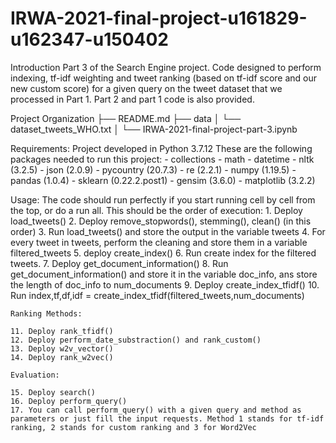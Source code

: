# IRWA-2021-final-project-u161829-u162347-u150402
Introduction
Part 3 of the Search Engine project. Code designed to perform indexing, tf-idf weighting and tweet ranking (based on tf-idf score and our new custom score) for a given query on the tweet dataset that we processed in Part 1.
Part 2 and part 1 code is also provided.

Project Organization
├── README.md
├── data
│   └── dataset_tweets_WHO.txt
│
└── IRWA-2021-final-project-part-3.ipynb

Requirements:
Project developed in Python 3.7.12
These are the following packages needed to run this project:
	- collections
	- math
	- datetime
	- nltk (3.2.5)
	- json (2.0.9)
	- pycountry (20.7.3)
	- re (2.2.1)
	- numpy (1.19.5)
	- pandas (1.0.4)
	- sklearn (0.22.2.post1)
	- gensim (3.6.0)
	- matplotlib (3.2.2)



Usage:
The code should run perfectly if you start running cell by cell from the top, or do a run all.
This should be the order of execution:
	1. Deploy load_tweets()
	2. Deploy remove_stopwords(), stemming(), clean() (in this order)
	3. Run load_tweets() and store the output in the variable tweets
	4. For every tweet in tweets, perform the cleaning and store them in a variable filtered_tweets
	5. deploy create_index()
	6. Run create index for the filtered tweets.
	7. Deploy get_document_information()
	8. Run get_document_information() and store it in the variable doc_info, ans store the length of doc_info to num_documents
	9. Deploy create_index_tfidf()
	10. Run index,tf,df,idf = create_index_tfidf(filtered_tweets,num_documents)

	Ranking Methods:
	
	11. Deploy rank_tfidf()
	12. Deploy perform_date_substraction() and rank_custom()
	13. Deploy w2v_vector()
	14. Deploy rank_w2vec()
	
	Evaluation:
	
	15. Deploy search()
	16. Deploy perform_query()
	17. You can call perform_query() with a given query and method as parameters or just fill the input requests. Method 1 stands for tf-idf ranking, 2 stands for custom ranking and 3 for Word2Vec 

